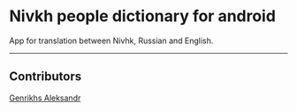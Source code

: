 # Nivkh people dictionary for android
App for translation between Nivhk, Russian and English.
***
## Contributors
[Genrikhs Aleksandr](http://ehttps://github.com/GenrikhsAlexandr/dictionary)
